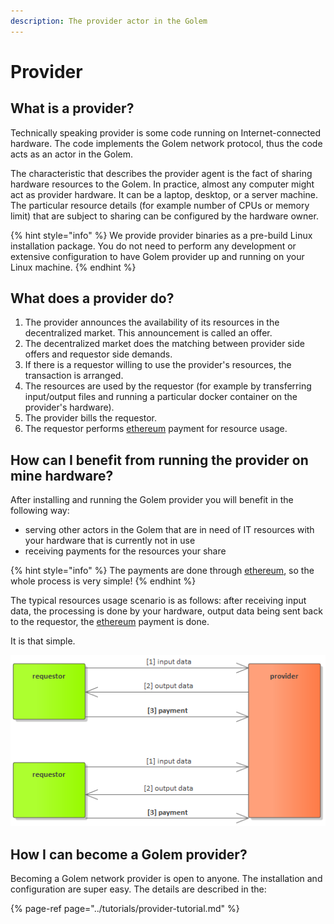 ```yaml
---
description: The provider actor in the Golem
---
```


# Provider

## What is a provider?

Technically speaking provider is some code running on Internet-connected hardware. The code implements the Golem network protocol, thus the code acts as an actor in the Golem. 

The characteristic that describes the provider agent is the fact of sharing hardware resources to the Golem. In practice, almost any computer might act as provider hardware. It can be a laptop, desktop, or a server machine. The particular resource details \(for example number of CPUs or memory limit\) that are subject to sharing can be configured by the hardware owner.

{% hint style="info" %}
We provide provider binaries as a pre-build Linux installation package. You do not need to perform any development or extensive configuration to have Golem provider up and running on your Linux machine.
{% endhint %}

## What does a provider do?

1. The provider announces the availability of its resources in the decentralized market. This announcement is called an offer.
2. The decentralized market does the matching between provider side offers and requestor side demands.
3. If there is a requestor willing to use the provider's resources, the transaction is arranged.
4. The resources are used by the requestor \(for example by transferring input/output files and running a particular docker container on the provider's hardware\).
5. The provider bills the requestor.
6. The requestor performs [ethereum](https://ethereum.org/) payment for resource usage.

## How can I benefit from running the provider on mine hardware?

After installing and running the Golem provider you will benefit in the following way:

* serving other actors in the Golem that are in need of IT resources with your hardware that is currently not in use
* receiving payments for the resources your share

{% hint style="info" %}
The payments are done through [ethereum](https://ethereum.org/), so the whole process is very simple!
{% endhint %}

The typical resources usage scenario is as follows: after receiving input data, the processing is done by your hardware, output data being sent back to the requestor, the [ethereum](https://ethereum.org/) payment is done. 

It is that simple.

![Typical Golem use case](../.gitbook/assets/provider-tutorial-benefit.png)

## How I can become a Golem provider?

Becoming a Golem network provider is open to anyone. The installation and configuration are super easy. The details are described in the:

{% page-ref page="../tutorials/provider-tutorial.md" %}



